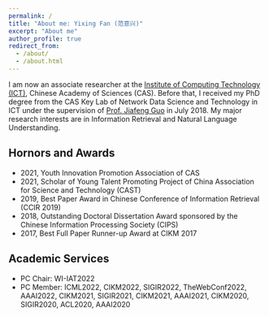 ```yaml
---
permalink: /
title: "About me: Yixing Fan (范意兴)"
excerpt: "About me"
author_profile: true
redirect_from: 
  - /about/
  - /about.html
---
```


I am now an associate researcher at the [Institute of Computing Technology (ICT)](http://www.ict.cas.cn/), Chinese Academy of Sciences (CAS). 
Before that, I received my PhD degree from the CAS Key Lab of Network Data Science and Technology in ICT under the supervision of [Prof. Jiafeng Guo](http://www.ict.cas.cn/sourcedb_2018_ict_cas/cn/jssrck/201506/t20150605_4369430.html) in July 2018. My major research interests are in Information Retrieval and Natural Language Understanding.


Hornors and Awards
------
* 2021, Youth Innovation Promotion Association of CAS
* 2021, Scholar of Young Talent Promoting Project of China Association for Science and Technology (CAST) 
* 2019, Best Paper Award in Chinese Conference of Information Retrieval (CCIR 2019)
* 2018, Outstanding Doctoral Dissertation Award sponsored by the Chinese Information Processing Society (CIPS) 
* 2017, Best Full Paper Runner-up Award at CIKM 2017


Academic Services
------
* PC Chair: WI-IAT2022
* PC Member: ICML2022, CIKM2022, SIGIR2022, TheWebConf2022, AAAI2022, CIKM2021, SIGIR2021, CIKM2021, AAAI2021, CIKM2020, SIGIR2020, ACL2020, AAAI2020

